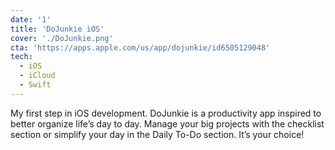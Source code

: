 ```yaml
---
date: '1'
title: 'DoJunkie iOS'
cover: './DoJunkie.png'
cta: 'https://apps.apple.com/us/app/dojunkie/id6505129048'
tech:
  - iOS
  - iCloud
  - Swift
---
```


My first step in iOS development. DoJunkie is a productivity app inspired to better organize life’s day to day. Manage your big projects with the checklist section or simplify your day in the Daily To-Do section. It’s your choice!
